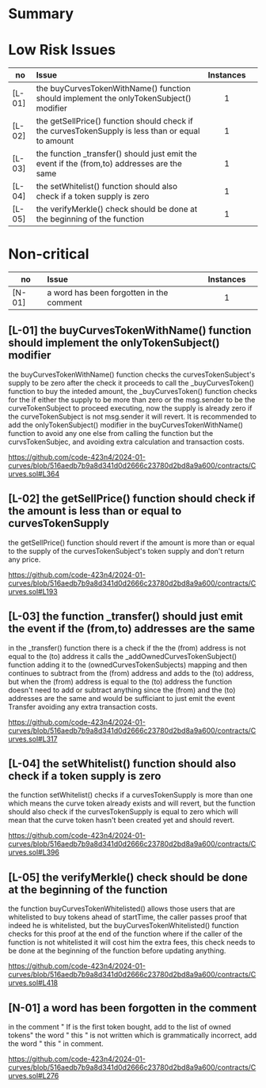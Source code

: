 # Summary



# Low Risk Issues    
no | Issue |Instances||
|-|:-|:-:|:-:|
| [L-01] |  the buyCurvesTokenWithName() function should implement the onlyTokenSubject() modifier | 1 |
| [L-02] |  the getSellPrice() function should check if the curvesTokenSupply is less than or equal to amount | 1 | 
| [L-03] |  the function _transfer() should just emit the event if the (from,to) addresses are the same | 1 |
| [L-04] |  the setWhitelist() function should also check if a token supply is zero | 1 |
| [L-05] |  the verifyMerkle() check should be done at the beginning of the function | 1 |

# Non-critical
no | Issue |Instances||
|-|:-|:-:|:-:|
| [N-01] |  a word has been forgotten in the comment | 1 |

## [L-01] the buyCurvesTokenWithName() function should implement the onlyTokenSubject() modifier
the buyCurvesTokenWithName() function checks the curvesTokenSubject's supply to be zero after the check it proceeds to call the _buyCurvesToken() function to buy the inteded amount, the _buyCurvesToken() function checks for the if either the supply to be more than zero or the msg.sender to be the curveTokenSubject to proceed executing, now the supply is already zero if the curveTokenSubject is not msg.sender it will revert.
It is recommended to add the onlyTokenSubject() modifier in the buyCurvesTokenWithName() function to avoid any one else from calling the function but the curvsTokenSubjec, and avoiding extra calculation and transaction costs.

https://github.com/code-423n4/2024-01-curves/blob/516aedb7b9a8d341d0d2666c23780d2bd8a9a600/contracts/Curves.sol#L364 


## [L-02] the getSellPrice() function should check if the amount  is less than or equal to curvesTokenSupply
the getSellPrice() function should revert if the amount is more than or equal to the supply of the curvesTokenSubject's token supply and don't return any price.

https://github.com/code-423n4/2024-01-curves/blob/516aedb7b9a8d341d0d2666c23780d2bd8a9a600/contracts/Curves.sol#L193



## [L-03] the function _transfer() should just emit the event if the (from,to) addresses are the same
in the _transfer() function there is a check if the the (from) address is not equal to the (to) address it calls the _addOwnedCurvesTokenSubject() function adding it to the (ownedCurvesTokenSubjects) mapping and then continues to subtract from the (from) address and adds to the (to) address, but when the (from) address is equal to the (to) address the function doesn't need to add or subtract anything since the (from) and the (to) addresses are the same and would be sufficiant to just emit the event Transfer avoiding any extra transaction costs.

https://github.com/code-423n4/2024-01-curves/blob/516aedb7b9a8d341d0d2666c23780d2bd8a9a600/contracts/Curves.sol#L317


## [L-04] the setWhitelist() function should also check if a token supply is zero
the function setWhitelist() checks if a curvesTokenSupply is more than one which means the curve token already exists and will revert, but the function should also check if the curvesTokenSupply is equal to zero which will mean that the curve token hasn't been created yet and should revert.

https://github.com/code-423n4/2024-01-curves/blob/516aedb7b9a8d341d0d2666c23780d2bd8a9a600/contracts/Curves.sol#L396

## [L-05] the verifyMerkle() check should be done at the beginning of the function
the function buyCurvesTokenWhitelisted() allows those users that are whitelisted to buy tokens ahead of startTime, the caller passes proof that indeed he is whitelisted, but the buyCurvesTokenWhitelisted() function checks for this proof at the end of the function where if the caller of the function is not whitelisted it will cost him the extra fees, this check needs to be done at the beginning of the function before updating anything.

https://github.com/code-423n4/2024-01-curves/blob/516aedb7b9a8d341d0d2666c23780d2bd8a9a600/contracts/Curves.sol#L418



## [N-01] a word has been forgotten in the comment
in the comment " If is the first token bought, add to the list of owned tokens" the word " this " is not written which is grammatically incorrect, add the word " this " in comment.

https://github.com/code-423n4/2024-01-curves/blob/516aedb7b9a8d341d0d2666c23780d2bd8a9a600/contracts/Curves.sol#L276
